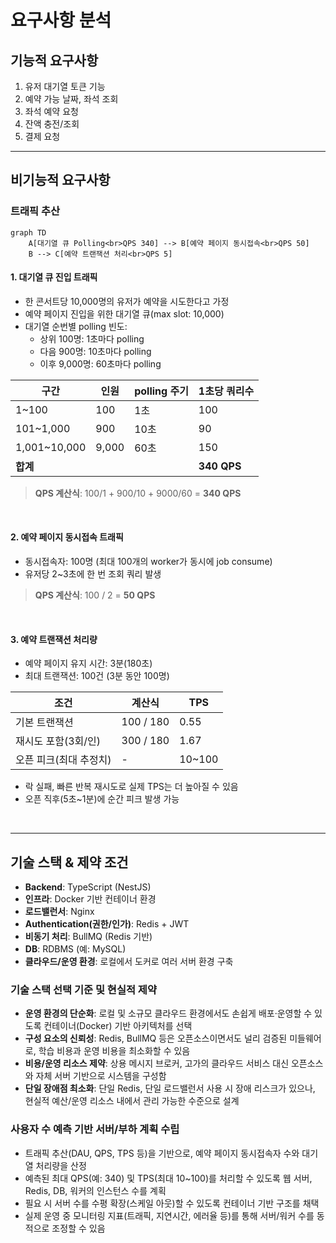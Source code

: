 # 요구사항 분석

## 기능적 요구사항
1. 유저 대기열 토큰 기능
2. 예약 가능 날짜, 좌석 조회
3. 좌석 예약 요청
4. 잔액 충전/조회
5. 결제 요청

---
## 비기능적 요구사항

### 트래픽 추산

```mermaid
graph TD
    A[대기열 큐 Polling<br>QPS 340] --> B[예약 페이지 동시접속<br>QPS 50]
    B --> C[예약 트랜잭션 처리<br>QPS 5]
```

#### 1. 대기열 큐 진입 트래픽
- 한 콘서트당 10,000명의 유저가 예약을 시도한다고 가정
- 예약 페이지 진입을 위한 대기열 큐(max slot: 10,000)
- 대기열 순번별 polling 빈도:
    - 상위 100명: 1초마다 polling
    - 다음 900명: 10초마다 polling
    - 이후 9,000명: 60초마다 polling

| 구간         | 인원  | polling 주기 | 1초당 쿼리수 |
| ------------ | ----- | ------------ | ------------ |
| 1~100        | 100   | 1초          | 100          |
| 101~1,000    | 900   | 10초         | 90           |
| 1,001~10,000 | 9,000 | 60초         | 150          |
| **합계**     |       |              | **340 QPS**  |

> **QPS 계산식**: 100/1 + 900/10 + 9000/60 = **340 QPS**

</br>

#### 2. 예약 페이지 동시접속 트래픽
- 동시접속자: 100명 (최대 100개의 worker가 동시에 job consume)
- 유저당 2~3초에 한 번 조회 쿼리 발생

> **QPS 계산식**: 100 / 2 = **50 QPS**

</br>

#### 3. 예약 트랜잭션 처리량
- 예약 페이지 유지 시간: 3분(180초)
- 최대 트랜잭션: 100건 (3분 동안 100명)

| 조건                    | 계산식         | TPS  |
| ----------------------- | -------------- | ---- |
| 기본 트랜잭션           | 100 / 180      | 0.55 |
| 재시도 포함(3회/인)     | 300 / 180      | 1.67 |
| 오픈 피크(최대 추정치)  | -              | 10~100 |

- 락 실패, 빠른 반복 재시도로 실제 TPS는 더 높아질 수 있음
- 오픈 직후(5초~1분)에 순간 피크 발생 가능

</br>

---
## 기술 스택 & 제약 조건

- **Backend**: TypeScript (NestJS)
- **인프라**: Docker 기반 컨테이너 환경
- **로드밸런서**: Nginx
- **Authentication(권한/인가)**: Redis + JWT
- **비동기 처리**: BullMQ (Redis 기반)
- **DB**: RDBMS (예: MySQL)
- **클라우드/운영 환경**: 로컬에서 도커로 여러 서버 환경 구축

### 기술 스택 선택 기준 및 현실적 제약
- **운영 환경의 단순화**: 로컬 및 소규모 클라우드 환경에서도 손쉽게 배포·운영할 수 있도록 컨테이너(Docker) 기반 아키텍처를 선택
- **구성 요소의 신뢰성**: Redis, BullMQ 등은 오픈소스이면서도 널리 검증된 미들웨어로, 학습 비용과 운영 비용을 최소화할 수 있음
- **비용/운영 리소스 제약**: 상용 메시지 브로커, 고가의 클라우드 서비스 대신 오픈소스와 자체 서버 기반으로 시스템을 구성함
- **단일 장애점 최소화**: 단일 Redis, 단일 로드밸런서 사용 시 장애 리스크가 있으나, 현실적 예산/운영 리소스 내에서 관리 가능한 수준으로 설계

### 사용자 수 예측 기반 서버/부하 계획 수립
- 트래픽 추산(DAU, QPS, TPS 등)을 기반으로, 예약 페이지 동시접속자 수와 대기열 처리량을 산정
- 예측된 최대 QPS(예: 340) 및 TPS(최대 10~100)를 처리할 수 있도록 웹 서버, Redis, DB, 워커의 인스턴스 수를 계획
- 필요 시 서버 수를 수평 확장(스케일 아웃)할 수 있도록 컨테이너 기반 구조를 채택
- 실제 운영 중 모니터링 지표(트래픽, 지연시간, 에러율 등)를 통해 서버/워커 수를 동적으로 조정할 수 있음
